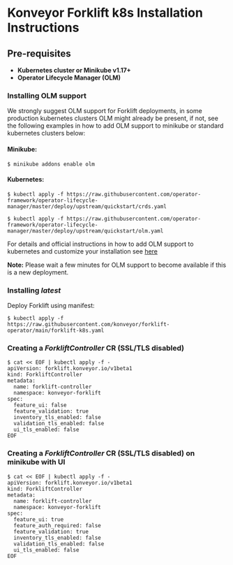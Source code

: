 # Konveyor Forklift k8s Installation Instructions

## Pre-requisites

- **Kubernetes cluster or Minikube v1.17+**
- **Operator Lifecycle Manager (OLM)**

### Installing OLM support

We strongly suggest OLM support for Forklift deployments, in some production kubernetes clusters OLM might already be present, if not, see the following examples in how to add OLM support to minikube or standard kubernetes clusters below:

#### Minikube:
`$ minikube addons enable olm`

#### Kubernetes:
`$ kubectl apply -f https://raw.githubusercontent.com/operator-framework/operator-lifecycle-manager/master/deploy/upstream/quickstart/crds.yaml`

`$ kubectl apply -f https://raw.githubusercontent.com/operator-framework/operator-lifecycle-manager/master/deploy/upstream/quickstart/olm.yaml`

For details and official instructions in how to add OLM support to kubernetes and customize your installation see [here](https://github.com/operator-framework/operator-lifecycle-manager/blob/master/doc/install/install.md)

**Note:** Please wait a few minutes for OLM support to become available if this is a new deployment.

### Installing _latest_

Deploy Forklift using manifest:

`$ kubectl apply -f https://raw.githubusercontent.com/konveyor/forklift-operator/main/forklift-k8s.yaml`

### Creating a _ForkliftController_ CR (SSL/TLS disabled)
```
$ cat << EOF | kubectl apply -f -
apiVersion: forklift.konveyor.io/v1beta1
kind: ForkliftController
metadata:
  name: forklift-controller
  namespace: konveyor-forklift
spec:
  feature_ui: false
  feature_validation: true
  inventory_tls_enabled: false
  validation_tls_enabled: false
  ui_tls_enabled: false
EOF
```

### Creating a _ForkliftController_ CR (SSL/TLS disabled) on minikube with UI
```
$ cat << EOF | kubectl apply -f -
apiVersion: forklift.konveyor.io/v1beta1
kind: ForkliftController
metadata:
  name: forklift-controller
  namespace: konveyor-forklift
spec:
  feature_ui: true
  feature_auth_required: false
  feature_validation: true
  inventory_tls_enabled: false
  validation_tls_enabled: false
  ui_tls_enabled: false
EOF
```
